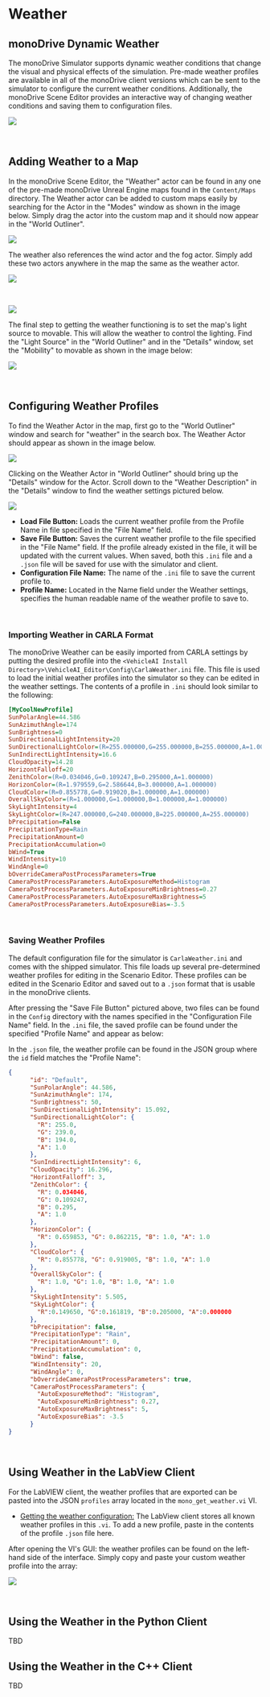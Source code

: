 # Weather

## monoDrive Dynamic Weather 

The monoDrive Simulator supports dynamic weather conditions that change the
visual and physical effects of the simulation. Pre-made weather profiles are
available in all of the monoDrive client versions which can be sent to 
the simulator to configure the current weather conditions. Additionally, the
monoDrive Scene Editor provides an interactive way of changing weather 
conditions and saving them to configuration files.

<p class="img_container">
  <img class="wide_img" src="../img/vehicle_ai_weather.gif" />
</p>
<p>&nbsp;</p>

## Adding Weather to a Map

In the monoDrive Scene Editor, the "Weather" actor can be found in any one of
the pre-made monoDrive Unreal Engine maps found in the `Content/Maps` directory.
The Weather actor can be added to custom maps easily by searching for the Actor 
in the "Modes" window as shown in the image below. Simply drag the actor into 
the custom map and it should now appear in the "World Outliner".

<p class="img_container">
  <img class="lg_img" src="../img/modes_weather_actor.png" />
</p>

The weather also references the wind actor and the fog actor. Simply add these
two actors anywhere in the map the same as the weather actor.

<p class="img_container">
  <img class="lg_img" src="../img/wind_actor.png" />
</p>

<p>&nbsp;</p>

<p class="img_container">
  <img class="lg_img" src="../img/fog_actor.png" />
</p>

The final step to getting the weather functioning is to set the map's light 
source to movable. This will allow the weather to control the lighting. Find the 
"Light Source" in the "World Outliner" and in the "Details" window, set the 
"Mobility" to movable as shown in  the image below:

<p class="img_container">
  <img class="lg_img" src="../img/movable_light_source.png" />
</p>
<p>&nbsp;</p>

## Configuring Weather Profiles

To find the Weather Actor in the map, first go to the "World Outliner" window
and search for "weather" in the search box. The Weather Actor should appear as
shown in the image below. 

<p class="img_container">
  <img class="lg_img" src="../img/world_outliner_weather.png" />
</p>

Clicking on the Weather Actor in "World Outliner" should bring up the "Details"
window for the Actor. Scroll down to the "Weather Description" in the "Details"
window to find the weather settings pictured below.

<p class="img_container">
  <img class="lg_img" src="../img/details_weather_actor.png" />
</p>

* **Load File Button:** Loads the current weather profile from the Profile Name 
in file specified in the "File Name" field.
* **Save File Button:** Saves the current weather profile to the file specified 
in the "File Name" field. If the profile already existed in the file, it will be 
updated with the current values. When saved, both this `.ini` file and a `.json` 
file will be saved for use with the simulator and client.
* **Configuration File Name:** The name of the `.ini` file to save the current
profile to. 
* **Profile Name:** Located in the Name field under the Weather settings,
specifies the human readable name of the weather profile to save to.

<p>&nbsp;</p>

### Importing Weather in CARLA Format

The monoDrive Weather can be easily imported from CARLA settings by putting 
the desired profile into the 
`<VehicleAI Install Directory>\VehicleAI_Editor\Config\CarlaWeather.ini` file.
This file is used to load the initial weather profiles into the simulator so
they can be edited in the weather settings. The contents of a profile in `.ini`
should look similar to the following:

```ini
[MyCoolNewProfile]
SunPolarAngle=44.586
SunAzimuthAngle=174
SunBrightness=0
SunDirectionalLightIntensity=20
SunDirectionalLightColor=(R=255.000000,G=255.000000,B=255.000000,A=1.000000)
SunIndirectLightIntensity=16.6
CloudOpacity=14.28
HorizontFalloff=20
ZenithColor=(R=0.034046,G=0.109247,B=0.295000,A=1.000000)
HorizonColor=(R=1.979559,G=2.586644,B=3.000000,A=1.000000)
CloudColor=(R=0.855778,G=0.919020,B=1.000000,A=1.000000)
OverallSkyColor=(R=1.000000,G=1.000000,B=1.000000,A=1.000000)
SkyLightIntensity=4
SkyLightColor=(R=247.000000,G=240.000000,B=225.000000,A=255.000000)
bPrecipitation=False
PrecipitationType=Rain
PrecipitationAmount=0
PrecipitationAccumulation=0
bWind=True
WindIntensity=10
WindAngle=0
bOverrideCameraPostProcessParameters=True
CameraPostProcessParameters.AutoExposureMethod=Histogram
CameraPostProcessParameters.AutoExposureMinBrightness=0.27
CameraPostProcessParameters.AutoExposureMaxBrightness=5
CameraPostProcessParameters.AutoExposureBias=-3.5
```
<p>&nbsp;</p>

### Saving Weather Profiles

The default configuration file for the simulator is `CarlaWeather.ini` and comes 
with the shipped simulator. This file loads up several pre-determined weather 
profiles for editing in the Scenario Editor. These profiles can be edited in 
the Scenario Editor and saved out to a `.json` format that is usable in the
monoDrive clients.

After pressing the "Save File Button" pictured above, two files can be found
in the `Config` directory with the names specified in the 
"Configuration File Name" field. In the `.ini` file, the saved profile can 
be found under the specified "Profile Name" and appear as below:

In the `.json` file, the weather profile can be found in the JSON group where 
the `id` field matches the "Profile Name":

```json
{
      "id": "Default",
      "SunPolarAngle": 44.586,
      "SunAzimuthAngle": 174,
      "SunBrightness": 50,
      "SunDirectionalLightIntensity": 15.092,
      "SunDirectionalLightColor": {
        "R": 255.0,
        "G": 239.0,
        "B": 194.0,
        "A": 1.0
      },
      "SunIndirectLightIntensity": 6,
      "CloudOpacity": 16.296,
      "HorizontFalloff": 3,
      "ZenithColor": {
        "R": 0.034046,
        "G": 0.109247,
        "B": 0.295,
        "A": 1.0
      },
      "HorizonColor": {
        "R": 0.659853, "G": 0.862215, "B": 1.0, "A": 1.0
      },
      "CloudColor": {
        "R": 0.855778, "G": 0.919005, "B": 1.0, "A": 1.0
      },
      "OverallSkyColor": {
        "R": 1.0, "G": 1.0, "B": 1.0, "A": 1.0
      },
      "SkyLightIntensity": 5.505,
      "SkyLightColor": {
        "R":0.149650, "G":0.161819, "B":0.205000, "A":0.000000
      },
      "bPrecipitation": false,
      "PrecipitationType": "Rain",
      "PrecipitationAmount": 0,
      "PrecipitationAccumulation": 0,
      "bWind": false,
      "WindIntensity": 20,
      "WindAngle": 0,
      "bOverrideCameraPostProcessParameters": true,
      "CameraPostProcessParameters": {
        "AutoExposureMethod": "Histogram",
        "AutoExposureMinBrightness": 0.27,
        "AutoExposureMaxBrightness": 5,
        "AutoExposureBias": -3.5
      }
}
```
<p>&nbsp;</p>

## Using Weather in the LabView Client
For the LabVIEW client, the weather profiles that are exported can be pasted 
into the JSON `profiles` array located in the `mono_get_weather.vi` VI. 

* [Getting the weather configuration:](../LV_client/weather/mono__get__weatherc.md)
The LabView client stores all known weather profiles in this `.vi`. To add a new 
profile, paste in the contents of the profile `.json` file here. 

After opening the VI's GUI: the weather profiles can be found on the left-hand
side of the interface. Simply copy and paste your custom weather profile into 
the array:

<p class="img_container">
  <img class="wide_img" src="../img/get_weather_vi.png" />
</p>
<p>&nbsp;</p>

## Using the Weather in the Python Client

TBD

## Using the Weather in the C++ Client

TBD

